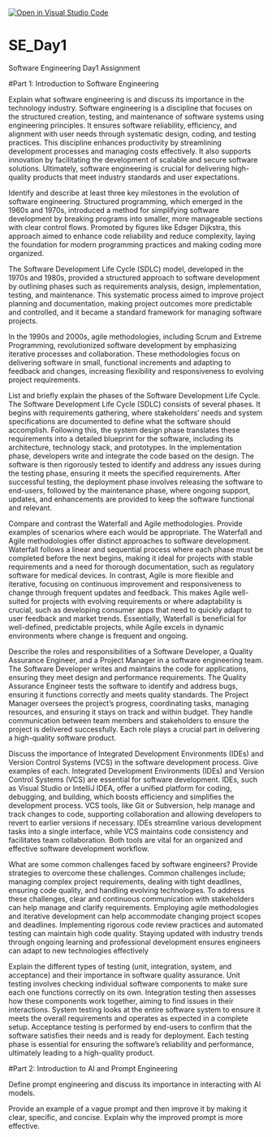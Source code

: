[![Open in Visual Studio Code](https://classroom.github.com/assets/open-in-vscode-2e0aaae1b6195c2367325f4f02e2d04e9abb55f0b24a779b69b11b9e10269abc.svg)](https://classroom.github.com/online_ide?assignment_repo_id=15565750&assignment_repo_type=AssignmentRepo)
# SE_Day1
Software Engineering Day1 Assignment

#Part 1: Introduction to Software Engineering

Explain what software engineering is and discuss its importance in the technology industry.
Software engineering is a discipline that focuses on the structured creation, testing, and maintenance of software systems using engineering principles. It ensures software reliability, efficiency, and alignment with user needs through systematic design, coding, and testing practices. This discipline enhances productivity by streamlining development processes and managing costs effectively. It also supports innovation by facilitating the development of scalable and secure software solutions. Ultimately, software engineering is crucial for delivering high-quality products that meet industry standards and user expectations.

Identify and describe at least three key milestones in the evolution of software engineering.
Structured programming, which emerged in the 1960s and 1970s, introduced a method for simplifying software development by breaking programs into smaller, more manageable sections with clear control flows. Promoted by figures like Edsger Dijkstra, this approach aimed to enhance code reliability and reduce complexity, laying the foundation for modern programming practices and making coding more organized. 

The Software Development Life Cycle (SDLC) model, developed in the 1970s and 1980s, provided a structured approach to software development by outlining phases such as requirements analysis, design, implementation, testing, and maintenance. This systematic process aimed to improve project planning and documentation, making project outcomes more predictable and controlled, and it became a standard framework for managing software projects.

In the 1990s and 2000s, agile methodologies, including Scrum and Extreme Programming, revolutionized software development by emphasizing iterative processes and collaboration. These methodologies focus on delivering software in small, functional increments and adapting to feedback and changes, increasing flexibility and responsiveness to evolving project requirements.

List and briefly explain the phases of the Software Development Life Cycle.
The Software Development Life Cycle (SDLC) consists of several phases. It begins with requirements gathering, where stakeholders’ needs and system specifications are documented to define what the software should accomplish. Following this, the system design phase translates these requirements into a detailed blueprint for the software, including its architecture, technology stack, and prototypes. In the implementation phase, developers write and integrate the code based on the design. The software is then rigorously tested to identify and address any issues during the testing phase, ensuring it meets the specified requirements. After successful testing, the deployment phase involves releasing the software to end-users, followed by the maintenance phase, where ongoing support, updates, and enhancements are provided to keep the software functional and relevant.

Compare and contrast the Waterfall and Agile methodologies. Provide examples of scenarios where each would be appropriate.
The Waterfall and Agile methodologies offer distinct approaches to software development. Waterfall follows a linear and sequential process where each phase must be completed before the next begins, making it ideal for projects with stable requirements and a need for thorough documentation, such as regulatory software for medical devices. In contrast, Agile is more flexible and iterative, focusing on continuous improvement and responsiveness to change through frequent updates and feedback. This makes Agile well-suited for projects with evolving requirements or where adaptability is crucial, such as developing consumer apps that need to quickly adapt to user feedback and market trends. Essentially, Waterfall is beneficial for well-defined, predictable projects, while Agile excels in dynamic environments where change is frequent and ongoing.

Describe the roles and responsibilities of a Software Developer, a Quality Assurance Engineer, and a Project Manager in a software engineering team.
The Software Developer writes and maintains the code for applications, ensuring they meet design and performance requirements. The Quality Assurance Engineer tests the software to identify and address bugs, ensuring it functions correctly and meets quality standards. The Project Manager oversees the project’s progress, coordinating tasks, managing resources, and ensuring it stays on track and within budget. They handle communication between team members and stakeholders to ensure the project is delivered successfully. Each role plays a crucial part in delivering a high-quality software product.

Discuss the importance of Integrated Development Environments (IDEs) and Version Control Systems (VCS) in the software development process. Give examples of each.
Integrated Development Environments (IDEs) and Version Control Systems (VCS) are essential for software development. IDEs, such as Visual Studio or IntelliJ IDEA, offer a unified platform for coding, debugging, and building, which boosts efficiency and simplifies the development process. VCS tools, like Git or Subversion, help manage and track changes to code, supporting collaboration and allowing developers to revert to earlier versions if necessary. IDEs streamline various development tasks into a single interface, while VCS maintains code consistency and facilitates team collaboration. Both tools are vital for an organized and effective software development workflow.

What are some common challenges faced by software engineers? Provide strategies to overcome these challenges.
Common challenges include; managing complex project requirements, dealing with tight deadlines, ensuring code quality, and handling evolving technologies. To address these challenges, clear and continuous communication with stakeholders can help manage and clarify requirements. Employing agile methodologies and iterative development can help accommodate changing project scopes and deadlines. Implementing rigorous code review practices and automated testing can maintain high code quality. Staying updated with industry trends through ongoing learning and professional development ensures engineers can adapt to new technologies effectively

Explain the different types of testing (unit, integration, system, and acceptance) and their importance in software quality assurance.
Unit testing involves checking individual software components to make sure each one functions correctly on its own. Integration testing then assesses how these components work together, aiming to find issues in their interactions. System testing looks at the entire software system to ensure it meets the overall requirements and operates as expected in a complete setup. Acceptance testing is performed by end-users to confirm that the software satisfies their needs and is ready for deployment. Each testing phase is essential for ensuring the software’s reliability and performance, ultimately leading to a high-quality product.

#Part 2: Introduction to AI and Prompt Engineering


Define prompt engineering and discuss its importance in interacting with AI models.


Provide an example of a vague prompt and then improve it by making it clear, specific, and concise. Explain why the improved prompt is more effective.
